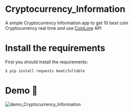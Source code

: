 # Cryptocurrency_Information
A simple Cryptocurrency Information app to get 10 best coin Cryptocurrency real time and use [CoinLore](https://www.coinlore.com/cryptocurrency-data-api) API
# Install the requirements
First you should install the requirements:
```
$ pip install requests beatifultable
```
# Demo :tada:
![demo_Cryptocurrency_Information](https://user-images.githubusercontent.com/77124662/131077394-64b93fca-608a-44c2-b443-02493dd8837f.PNG)
